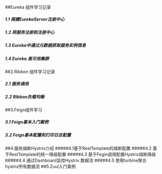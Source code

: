 ##Eureka 组件学习记录
##### 1.1 搭建EurekaServer注册中心
#####  1.2 将服务注册到注册中心
##### 1.3 Eureka中通过元数据获取服务实例信息
#####  1.4 Eureka 高可用集群
##2.Ribbon 组件学习记录
##### 2.1 服务调用
##### 2.2 Ribbon负载均衡
##3.Feign组件学习
##### 3.1 Feign基本入门案例
##### 3.2 Feign基本配置和打印日志配置
##4.服务熔断Hystrix介绍
#####4.1基于RestTemplate的熔断配置
#####4.2 基于RestTemplate的统一降级配置
#####4.3 基于Fegin调用配置Hystrix熔断降级
#####4.4 通过Dashboard监控Hystrix 数据流
#####4.5 使用turbine聚合hystrix所有数据流
##5.Zuul入门案例